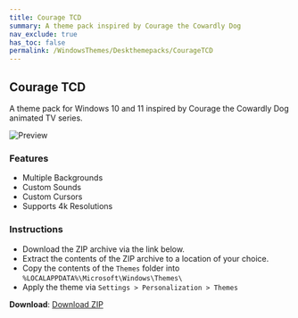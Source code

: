 ```yaml
---
title: Courage TCD
summary: A theme pack inspired by Courage the Cowardly Dog
nav_exclude: true
has_toc: false
permalink: /WindowsThemes/Deskthemepacks/CourageTCD
---
```


## Courage TCD

A theme pack for Windows 10 and 11 inspired by Courage the Cowardly Dog animated TV series.

![Preview](https://gitlab.com/the-back-room/deskthemepacks/sfw/courage-tcd/-/raw/main/Extras/Preview.bmp)

### Features

- Multiple Backgrounds
- Custom Sounds
- Custom Cursors
- Supports 4k Resolutions

### Instructions

- Download the ZIP archive via the link below.
- Extract the contents of the ZIP archive to a location of your choice.
- Copy the contents of the `Themes` folder into `%LOCALAPPDATA%\Microsoft\Windows\Themes\`
- Apply the theme via `Settings > Personalization > Themes`

**Download**: [Download ZIP](https://gitlab.com/the-back-room/deskthemepacks/sfw/courage-tcd/-/archive/main/courage-tcd-main.zip)
